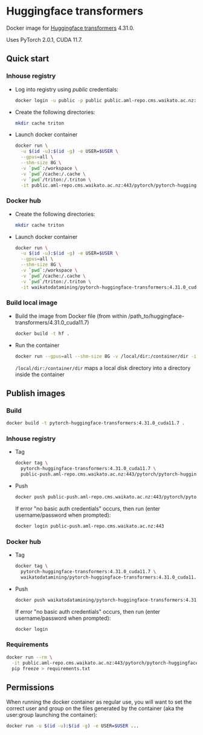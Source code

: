 # Huggingface transformers

Docker image for [Huggingface transformers](https://github.com/huggingface/transformers) 4.31.0.

Uses PyTorch 2.0.1, CUDA 11.7.

## Quick start

### Inhouse registry

* Log into registry using *public* credentials:

  ```bash
  docker login -u public -p public public.aml-repo.cms.waikato.ac.nz:443 
  ```
  
* Create the following directories:

  ```bash
  mkdir cache triton
  ```

* Launch docker container

  ```bash
  docker run \
    -u $(id -u):$(id -g) -e USER=$USER \
    --gpus=all \
    --shm-size 8G \
    -v `pwd`:/workspace \
    -v `pwd`/cache:/.cache \
    -v `pwd`/triton:/.triton \
    -it public.aml-repo.cms.waikato.ac.nz:443/pytorch/pytorch-huggingface-transformers:4.31.0_cuda11.7
  ```

### Docker hub
  
* Create the following directories:

  ```bash
  mkdir cache triton
  ```

* Launch docker container

  ```bash
  docker run \
    -u $(id -u):$(id -g) -e USER=$USER \
    --gpus=all \
    --shm-size 8G \
    -v `pwd`:/workspace \
    -v `pwd`/cache:/.cache \
    -v `pwd`/triton:/.triton \
    -it waikatodatamining/pytorch-huggingface-transformers:4.31.0_cuda11.7
  ```

### Build local image

* Build the image from Docker file (from within /path_to/huggingface-transformers/4.31.0_cuda11.7)

  ```bash
  docker build -t hf .
  ```
  
* Run the container

  ```bash
  docker run --gpus=all --shm-size 8G -v /local/dir:/container/dir -it hf
  ```
  `/local/dir:/container/dir` maps a local disk directory into a directory inside the container


## Publish images

### Build

```bash
docker build -t pytorch-huggingface-transformers:4.31.0_cuda11.7 .
```

### Inhouse registry  
  
* Tag

  ```bash
  docker tag \
    pytorch-huggingface-transformers:4.31.0_cuda11.7 \
    public-push.aml-repo.cms.waikato.ac.nz:443/pytorch/pytorch-huggingface-transformers:4.31.0_cuda11.7
  ```
  
* Push

  ```bash
  docker push public-push.aml-repo.cms.waikato.ac.nz:443/pytorch/pytorch-huggingface-transformers:4.31.0_cuda11.7
  ```
  If error "no basic auth credentials" occurs, then run (enter username/password when prompted):
  
  ```bash
  docker login public-push.aml-repo.cms.waikato.ac.nz:443
  ```

### Docker hub  
  
* Tag

  ```bash
  docker tag \
    pytorch-huggingface-transformers:4.31.0_cuda11.7 \
    waikatodatamining/pytorch-huggingface-transformers:4.31.0_cuda11.7
  ```
  
* Push

  ```bash
  docker push waikatodatamining/pytorch-huggingface-transformers:4.31.0_cuda11.7
  ```
  If error "no basic auth credentials" occurs, then run (enter username/password when prompted):
  
  ```bash
  docker login
  ```


### Requirements

```bash
docker run --rm \
  -it public.aml-repo.cms.waikato.ac.nz:443/pytorch/pytorch-huggingface-transformers:4.31.0_cuda11.7 \
  pip freeze > requirements.txt
```


## Permissions

When running the docker container as regular use, you will want to set the correct
user and group on the files generated by the container (aka the user:group launching
the container):

```bash
docker run -u $(id -u):$(id -g) -e USER=$USER ...
```
